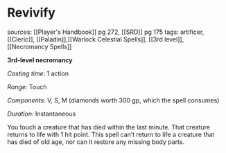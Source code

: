 # Revivify
sources: [[Player's Handbook]] pg 272, [[SRD]] pg 175
tags: artificer, [[Cleric]], [[Paladin]],[[Warlock Celestial Spells]],  [[3rd level]], [[Necromancy Spells]]

**3rd-level necromancy**

*Casting time*: 1 action

*Range*: Touch

*Components*: V, S, M (diamonds worth 300 gp, which the spell consumes)

*Duration*: Instantaneous

You touch a creature that has died within the last minute. That creature returns to life with 1 hit point. This spell can’t return to life a creature that has died of old age, nor can it restore any missing body parts.
